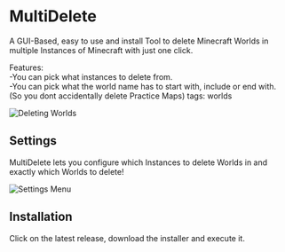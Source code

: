 # MultiDelete
A GUI-Based, easy to use and install Tool to delete Minecraft Worlds in multiple Instances of Minecraft with just one click.

Features:  
-You can pick what instances to delete from.  
-You can pick what the world name has to start with, include or end with. (So you dont accidentally delete Practice Maps)
tags: worlds

![Deleting Worlds](https://user-images.githubusercontent.com/107059342/175829141-d05fb713-1f1a-4aa6-93b5-7f8b7bba8262.png)

## Settings
MultiDelete lets you configure which Instances to delete Worlds in and exactly which Worlds to delete!

![Settings Menu](https://user-images.githubusercontent.com/107059342/175830441-87a67d30-cc49-491a-b114-4f2634122791.png)

## Installation
Click on the latest release, download the installer and execute it.
